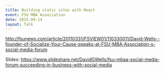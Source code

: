 ```yaml
---
title: Building static sites with React
event: FSU MBA Association
date: 2015-09-14
layout: Talk
---
```


http://fsunews.com/article/20110331/FSVIEW01/110330011/David-Wells--founder-of-Socialize-Your-Cause-speaks-at-FSU-MBA-Association-s-social-media-forum

Slides: https://www.slideshare.net/DavidGWells/fsu-mbaa-social-media-forum-succeeding-in-business-with-social-media
